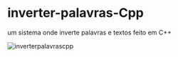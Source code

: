 
# inverter-palavras-Cpp
um sistema onde inverte palavras e textos feito em C++



![inverterpalavrascpp](https://github.com/Saraiva97/inverter-palavras-Cpp/assets/93497276/da111914-2d29-474b-84de-4c84cc893e58)
